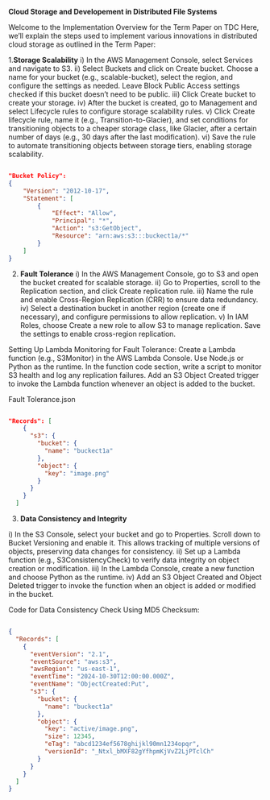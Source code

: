 **Cloud Storage and Developement in Distributed File Systems**

Welcome to the Implementation Overview for the Term Paper on TDC
Here, we’ll explain the steps used to implement various innovations in distributed cloud storage as outlined in the Term Paper:

1.**Storage Scalability**
i) In the AWS Management Console, select Services and navigate to S3.
ii) Select Buckets and click on Create bucket. Choose a name for your bucket (e.g., scalable-bucket), select the region, and configure the settings as needed. Leave Block Public Access settings checked if this bucket doesn’t need to be public.
iii) Click Create bucket to create your storage.
iv) After the bucket is created, go to Management and select Lifecycle rules to configure storage scalability rules.
v) Click Create lifecycle rule, name it (e.g., Transition-to-Glacier), and set conditions for transitioning objects to a cheaper storage class, like Glacier, after a certain number of days (e.g., 30 days after the last modification).
vi) Save the rule to automate transitioning objects between storage tiers, enabling storage scalability.

```json

"Bucket Policy":
{
    "Version": "2012-10-17",
    "Statement": [
        {
            "Effect": "Allow",
            "Principal": "*",
            "Action": "s3:GetObject",
            "Resource": "arn:aws:s3:::buckect1a/*"
        }
    ]
}

```

2. **Fault Tolerance**
i) In the AWS Management Console, go to S3 and open the bucket created for scalable storage.
ii) Go to Properties, scroll to the Replication section, and click Create replication rule.
iii) Name the rule and enable Cross-Region Replication (CRR) to ensure data redundancy.
iv) Select a destination bucket in another region (create one if necessary), and configure permissions to allow replication.
v) In IAM Roles, choose Create a new role to allow S3 to manage replication. Save the settings to enable cross-region replication.

Setting Up Lambda Monitoring for Fault Tolerance:
Create a Lambda function (e.g., S3Monitor) in the AWS Lambda Console.
Use Node.js or Python as the runtime.
In the function code section, write a script to monitor S3 health and log any replication failures.
Add an S3 Object Created trigger to invoke the Lambda function whenever an object is added to the bucket.

Fault Tolerance.json

```json

"Records": [
    {
      "s3": {
        "bucket": {
          "name": "buckect1a"
        },
        "object": {
          "key": "image.png"
        }
      }
    }
  ]

```


3. **Data Consistency and Integrity**

i) In the S3 Console, select your bucket and go to Properties. Scroll down to Bucket Versioning and enable it. This allows tracking of multiple versions of objects, preserving data changes for consistency.
ii) Set up a Lambda function (e.g., S3ConsistencyCheck) to verify data integrity on object creation or modification.
iii) In the Lambda Console, create a new function and choose Python as the runtime.
iv) Add an S3 Object Created and Object Deleted trigger to invoke the function when an object is added or modified in the bucket.

Code for Data Consistency Check Using MD5 Checksum:
```json

{
  "Records": [
    {
      "eventVersion": "2.1",
      "eventSource": "aws:s3",
      "awsRegion": "us-east-1",
      "eventTime": "2024-10-30T12:00:00.000Z",
      "eventName": "ObjectCreated:Put",
      "s3": {
        "bucket": {
          "name": "buckect1a"
        },
        "object": {
          "key": "active/image.png",
          "size": 12345,
          "eTag": "abcd1234ef5678ghijkl90mn1234opqr",
          "versionId": "_Ntxl_bMXF82gYfhpmKjVvZ2LjPTclCh"
        }
      }
    }
  ]
}

```

